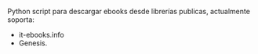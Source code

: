 Python script para descargar ebooks desde librerías publicas, actualmente soporta:
 * it-ebooks.info 
 * Genesis.

